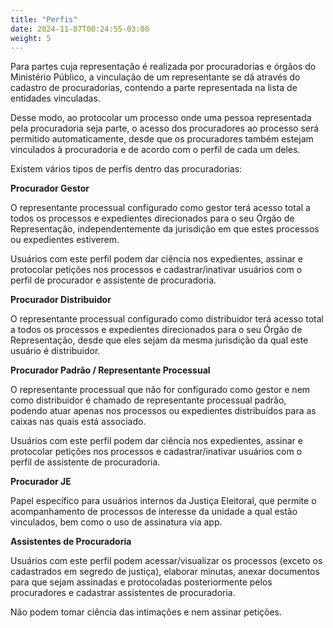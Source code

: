 ```yaml
---
title: "Perfis"
date: 2024-11-07T00:24:55-03:00
weight: 5
---
```



Para partes cuja representação é realizada por procuradorias e órgãos do Ministério Público, a vinculação de um representante se dá através do cadastro de procuradorias, contendo a parte representada na lista de entidades vinculadas.

Desse modo, ao protocolar um processo onde uma pessoa representada pela procuradoria seja parte, o acesso dos procuradores ao processo será permitido automaticamente, desde que os procuradores também estejam vinculados à procuradoria e de acordo com o perfil de cada um deles. 

Existem vários tipos de perfis dentro das procuradorias:

**Procurador Gestor** 

O representante processual configurado como gestor terá acesso total a todos os processos e expedientes direcionados para o seu Órgão de Representação, independentemente da jurisdição em que estes processos ou expedientes estiverem.

Usuários com este perfil podem dar ciência nos expedientes, assinar e protocolar petições nos processos e cadastrar/inativar usuários com o perfil de procurador e assistente de procuradoria.

**Procurador Distribuidor**

O representante processual configurado como distribuidor terá acesso total a todos os processos e expedientes direcionados para o seu Órgão de Representação, desde que eles sejam da mesma jurisdição da qual este usuário é distribuidor. 

**Procurador Padrão / Representante Processual**

O representante processual que não for configurado como gestor e nem como distribuidor é chamado de representante processual padrão, podendo atuar apenas nos processos ou expedientes distribuídos para as caixas nas quais está associado.

Usuários com este perfil podem dar ciência nos expedientes, assinar e protocolar petições nos processos e cadastrar/inativar usuários com o perfil de assistente de procuradoria.

**Procurador JE**

Papel específico para usuários internos da Justiça Eleitoral, que permite o acompanhamento de processos de interesse da unidade a qual estão vinculados, bem como o uso de assinatura via app.

**Assistentes de Procuradoria**

Usuários com este perfil podem acessar/visualizar os processos (exceto os cadastrados em segredo de justiça), elaborar minutas, anexar documentos para que sejam assinadas e protocoladas posteriormente pelos procuradores e cadastrar assistentes de procuradoria.

Não podem tomar ciência das intimações e nem assinar petições.
